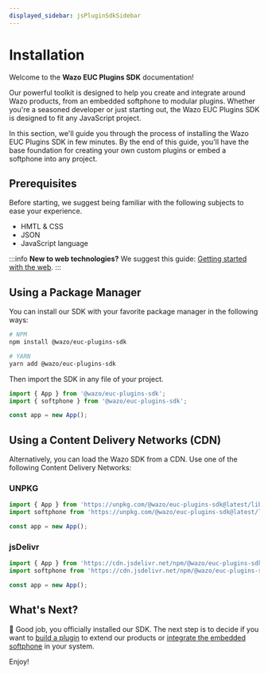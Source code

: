 ```yaml
---
displayed_sidebar: jsPluginSdkSidebar
---
```


# Installation

Welcome to the **Wazo EUC Plugins SDK** documentation!

Our powerful toolkit is designed to help you create and integrate around Wazo products, from an embedded softphone to modular plugins. Whether you're a seasoned developer or just starting out, the Wazo EUC Plugins SDK is designed to fit any JavaScript project.

In this section, we'll guide you through the process of installing the Wazo EUC Plugins SDK in few minutes. By the end of this guide, you'll have the base foundation for creating your own custom plugins or embed a softphone into any project.

## Prerequisites

Before starting, we suggest being familiar with the following subjects to ease your experience.

- HMTL & CSS
- JSON
- JavaScript language

:::info
**New to web technologies?** We suggest this guide: [Getting started with the web](https://developer.mozilla.org/en-US/docs/Learn/Getting_started_with_the_web).
:::

## Using a Package Manager

You can install our SDK with your favorite package manager in the following ways:

```bash
# NPM
npm install @wazo/euc-plugins-sdk

# YARN
yarn add @wazo/euc-plugins-sdk
```

Then import the SDK in any file of your project.

```js
import { App } from '@wazo/euc-plugins-sdk';
import { softphone } from '@wazo/euc-plugins-sdk';

const app = new App();
```

## Using a Content Delivery Networks (CDN)

Alternatively, you can load the Wazo SDK from a CDN. Use one of the following Content Delivery Networks:

### UNPKG

```js
import { App } from 'https://unpkg.com/@wazo/euc-plugins-sdk@latest/lib/esm/app.js';
import softphone from 'https://unpkg.com/@wazo/euc-plugins-sdk@latest/lib/esm/softphone.js';

const app = new App();
```

### jsDelivr

```js
import { App } from 'https://cdn.jsdelivr.net/npm/@wazo/euc-plugins-sdk@latest/lib/esm/app.js';
import softphone from 'https://cdn.jsdelivr.net/npm/@wazo/euc-plugins-sdk@latest/lib/esm/softphone.js';

const app = new App();
```

## What's Next?

🎉 Good job, you officially installed our SDK. The next step is to decide if you want to [build a plugin](./plugins/introduction) to extend our
products or [integrate the embedded softphone](./softphone/introduction) in your system.

Enjoy!

